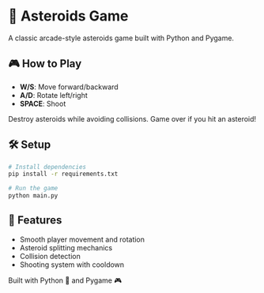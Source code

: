 # 🚀 Asteroids Game

A classic arcade-style asteroids game built with Python and Pygame.

## 🎮 How to Play

- **W/S**: Move forward/backward
- **A/D**: Rotate left/right
- **SPACE**: Shoot

Destroy asteroids while avoiding collisions. Game over if you hit an asteroid!

## 🛠️ Setup

```bash
# Install dependencies
pip install -r requirements.txt

# Run the game
python main.py
```

## 🎯 Features

- Smooth player movement and rotation
- Asteroid splitting mechanics
- Collision detection
- Shooting system with cooldown

Built with Python 🐍 and Pygame 🎮
